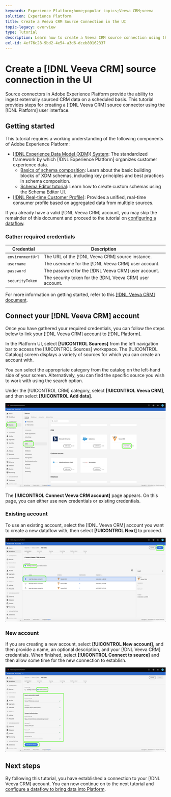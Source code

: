```yaml
---
keywords: Experience Platform;home;popular topics;Veeva CRM;veeva
solution: Experience Platform
title: Create a Veeva CRM Source Connection in the UI
topic-legacy: overview
type: Tutorial
description: Learn how to create a Veeva CRM source connection using the Adobe Experience Platform UI.
exl-id: 4ef76c28-9bd2-4e54-a3d6-dceb89162337
---
```

# Create a [!DNL Veeva CRM] source connection in the UI

Source connectors in Adobe Experience Platform provide the ability to ingest externally sourced CRM data on a scheduled basis. This tutorial provides steps for creating a [!DNL Veeva CRM] source connector using the [!DNL Platform] user interface.

## Getting started

This tutorial requires a working understanding of the following components of Adobe Experience Platform:

* [[!DNL Experience Data Model (XDM)] System](../../../../../xdm/home.md): The standardized framework by which [!DNL Experience Platform] organizes customer experience data.
  * [Basics of schema composition](../../../../../xdm/schema/composition.md): Learn about the basic building blocks of XDM schemas, including key principles and best practices in schema composition.
  * [Schema Editor tutorial](../../../../../xdm/tutorials/create-schema-ui.md): Learn how to create custom schemas using the Schema Editor UI.
* [[!DNL Real-time Customer Profile]](../../../../../profile/home.md): Provides a unified, real-time consumer profile based on aggregated data from multiple sources.

If you already have a valid [!DNL Veeva CRM] account, you may skip the remainder of this document and proceed to the tutorial on [configuring a dataflow](../../dataflow/crm.md).

### Gather required credentials

| Credential | Description |
| ---------- | ----------- |
| `environmentUrl` | The URL of the [!DNL Veeva CRM] source instance. |
| `username` | The username for the [!DNL Veeva CRM] user account. |
| `password` | The password for the [!DNL Veeva CRM] user account. |
| `securityToken` | The security token for the [!DNL Veeva CRM] user account. |

For more information on getting started, refer to this [[!DNL Veeva CRM] document](https://developer.veevacrm.com/api/#order-management-rest-api).

## Connect your [!DNL Veeva CRM] account

Once you have gathered your required credentials, you can follow the steps below to link your [!DNL Veeva CRM] account to [!DNL Platform].

In the Platform UI, select **[!UICONTROL Sources]** from the left navigation bar to access the [!UICONTROL Sources] workspace. The [!UICONTROL Catalog] screen displays a variety of sources for which you can create an account with.

You can select the appropriate category from the catalog on the left-hand side of your screen. Alternatively, you can find the specific source you wish to work with using the search option.

Under the [!UICONTROL CRM] category, select **[!UICONTROL Veeva CRM]**, and then select **[!UICONTROL Add data]**.

![catalog](../../../../images/tutorials/create/veeva/catalog.png)

The **[!UICONTROL Connect Veeva CRM account]** page appears. On this page, you can either use new credentials or existing credentials.

### Existing account

To use an existing account, select the [!DNL Veeva CRM] account you want to create a new dataflow with, then select **[!UICONTROL Next]** to proceed.

![existing](../../../../images/tutorials/create/veeva/existing.png)

### New account

If you are creating a new account, select **[!UICONTROL New account]**, and then provide a name, an optional description, and your [!DNL Veeva CRM] credentials. When finished, select **[!UICONTROL Connect to source]** and then allow some time for the new connection to establish.

![new](../../../../images/tutorials/create/veeva/new.png)

## Next steps

By following this tutorial, you have established a connection to your [!DNL Veeva CRM] account. You can now continue on to the next tutorial and [configure a dataflow to bring data into Platform](../../dataflow/crm.md).
